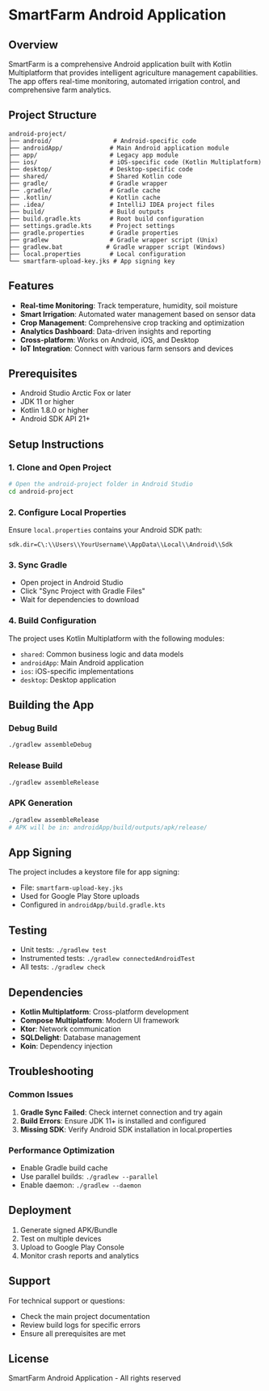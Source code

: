 # SmartFarm Android Application

## Overview
SmartFarm is a comprehensive Android application built with Kotlin Multiplatform that provides intelligent agriculture management capabilities. The app offers real-time monitoring, automated irrigation control, and comprehensive farm analytics.

## Project Structure
```
android-project/
├── android/                 # Android-specific code
├── androidApp/             # Main Android application module
├── app/                    # Legacy app module
├── ios/                    # iOS-specific code (Kotlin Multiplatform)
├── desktop/                # Desktop-specific code
├── shared/                 # Shared Kotlin code
├── gradle/                 # Gradle wrapper
├── .gradle/                # Gradle cache
├── .kotlin/                # Kotlin cache
├── .idea/                  # IntelliJ IDEA project files
├── build/                  # Build outputs
├── build.gradle.kts        # Root build configuration
├── settings.gradle.kts     # Project settings
├── gradle.properties       # Gradle properties
├── gradlew                 # Gradle wrapper script (Unix)
├── gradlew.bat            # Gradle wrapper script (Windows)
├── local.properties        # Local configuration
└── smartfarm-upload-key.jks # App signing key
```

## Features
- **Real-time Monitoring**: Track temperature, humidity, soil moisture
- **Smart Irrigation**: Automated water management based on sensor data
- **Crop Management**: Comprehensive crop tracking and optimization
- **Analytics Dashboard**: Data-driven insights and reporting
- **Cross-platform**: Works on Android, iOS, and Desktop
- **IoT Integration**: Connect with various farm sensors and devices

## Prerequisites
- Android Studio Arctic Fox or later
- JDK 11 or higher
- Kotlin 1.8.0 or higher
- Android SDK API 21+

## Setup Instructions

### 1. Clone and Open Project
```bash
# Open the android-project folder in Android Studio
cd android-project
```

### 2. Configure Local Properties
Ensure `local.properties` contains your Android SDK path:
```properties
sdk.dir=C\:\\Users\\YourUsername\\AppData\\Local\\Android\\Sdk
```

### 3. Sync Gradle
- Open project in Android Studio
- Click "Sync Project with Gradle Files"
- Wait for dependencies to download

### 4. Build Configuration
The project uses Kotlin Multiplatform with the following modules:
- `shared`: Common business logic and data models
- `androidApp`: Main Android application
- `ios`: iOS-specific implementations
- `desktop`: Desktop application

## Building the App

### Debug Build
```bash
./gradlew assembleDebug
```

### Release Build
```bash
./gradlew assembleRelease
```

### APK Generation
```bash
./gradlew assembleRelease
# APK will be in: androidApp/build/outputs/apk/release/
```

## App Signing
The project includes a keystore file for app signing:
- File: `smartfarm-upload-key.jks`
- Used for Google Play Store uploads
- Configured in `androidApp/build.gradle.kts`

## Testing
- Unit tests: `./gradlew test`
- Instrumented tests: `./gradlew connectedAndroidTest`
- All tests: `./gradlew check`

## Dependencies
- **Kotlin Multiplatform**: Cross-platform development
- **Compose Multiplatform**: Modern UI framework
- **Ktor**: Network communication
- **SQLDelight**: Database management
- **Koin**: Dependency injection

## Troubleshooting

### Common Issues
1. **Gradle Sync Failed**: Check internet connection and try again
2. **Build Errors**: Ensure JDK 11+ is installed and configured
3. **Missing SDK**: Verify Android SDK installation in local.properties

### Performance Optimization
- Enable Gradle build cache
- Use parallel builds: `./gradlew --parallel`
- Enable daemon: `./gradlew --daemon`

## Deployment
1. Generate signed APK/Bundle
2. Test on multiple devices
3. Upload to Google Play Console
4. Monitor crash reports and analytics

## Support
For technical support or questions:
- Check the main project documentation
- Review build logs for specific errors
- Ensure all prerequisites are met

## License
SmartFarm Android Application - All rights reserved
